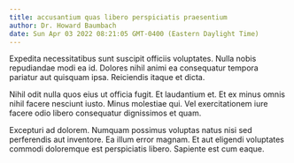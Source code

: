```yaml
---
title: accusantium quas libero perspiciatis praesentium
author: Dr. Howard Baumbach
date: Sun Apr 03 2022 08:21:05 GMT-0400 (Eastern Daylight Time)
---
```

Expedita necessitatibus sunt suscipit officiis voluptates. Nulla nobis repudiandae modi ea id. Dolores nihil animi ea consequatur tempora pariatur aut quisquam ipsa. Reiciendis itaque et dicta.

 Nihil odit nulla quos eius ut officia fugit. Et laudantium et. Et ex minus omnis nihil facere nesciunt iusto. Minus molestiae qui. Vel exercitationem iure facere odio libero consequatur dignissimos et quam.

 Excepturi ad dolorem. Numquam possimus voluptas natus nisi sed perferendis aut inventore. Ea illum error magnam. Et aut eligendi voluptates commodi doloremque est perspiciatis libero. Sapiente est cum eaque.